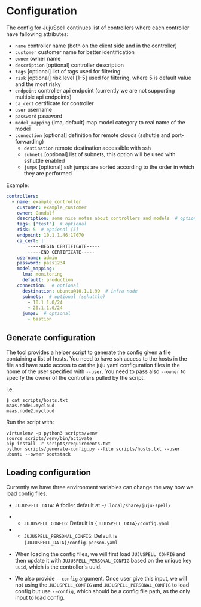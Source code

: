# Configuration

The config for JujuSpell continues list of controllers where each controller have fallowing attributes:

* `name` controller name (both on the client side and in the controller)
* `customer` customer name for better identification
* `owner` owner name
* `description` [optional] controller description
* `tags` [optional] list of tags used for filtering
* `risk` [optional] risk level [1-5] used for filtering, where 5 is default value and the most risky
* `endpoint` controller api endpoint (currently we are not supporting multiple api endpoints)
* `ca_cert` certificate for controller
* `user` username
* `password` password
* `model_mapping` {lma, default} map model category to real name of the model
* `connection` [optional] definition for remote clouds (sshuttle and port-forwarding)
  * `destination` remote destination accessible with ssh
  * `subnets` [optional] list of subnets, this option will be used with sshuttle enabled
  * `jumps` [optional] ssh jumps are sorted according to the order in which they are performed


Example:
```yaml
controllers:
  - name: example_controller
    customer: example_customer
    owner: Gandalf
    description: some nice notes about controllers and models  # optional
    tags: ["test"]  # optional
    risk: 5  # optional [5]
    endpoint: 10.1.1.46:17070
    ca_cert: |
        -----BEGIN CERTIFICATE-----
        -----END CERTIFICATE-----
    username: admin
    password: pass1234
    model_mapping:
      lma: monitoring
      default: production
    connection:  # optional
      destination: ubuntu@10.1.1.99  # infra node
      subnets:  # optional (sshuttle)
        - 10.1.1.0/24
        - 20.1.1.0/24
      jumps:  # optional
        - bastion
```

## Generate configuration

The tool provides a helper script to generate the config given a file containing a list of hosts.
You need to have ssh access to the hosts in the file and have sudo access to cat the juju yaml configuration files
in the home of the user specified with `--user`. You need to pass also `--owner` to specify the owner of the controllers
pulled by the script.

i.e.
```commandline
$ cat scripts/hosts.txt
maas.node1.mycloud
maas.node2.mycloud
```

Run the script with:
```commandline
virtualenv -p python3 scripts/venv
source scripts/venv/bin/activate
pip install -r scripts/requirements.txt
python scripts/generate-config.py --file scripts/hosts.txt --user ubuntu --owner bootstack
```

## Loading configuration

Currently we have three environment variables can change the way how we load config files.

* `JUJUSPELL_DATA`: A fodler default at `~/.local/share/juju-spell/`
* * `JUJUSPELL_CONFIG`: Default is `{JUJUSPELL_DATA}/config.yaml`
* * `JUJUSPELL_PERSONAL_CONFIG`: Default is `{JUJUSPELL_DATA}/config.person.yaml`

* When loading the config files, we will first load `JUJUSPELL_CONFIG` and then update it with `JUJUSPELL_PERSONAL_CONFIG` based on the unique key `uuid`, which is the controller's uuid.
* We also provide `--config` argument. Once user give this input, we will not using the `JUJUSPELL_CONFIG` and `JUJUSPELL_PERSONAL_CONFIG` to load config but use `--config`, which should be a config file path, as the only input to load config.
